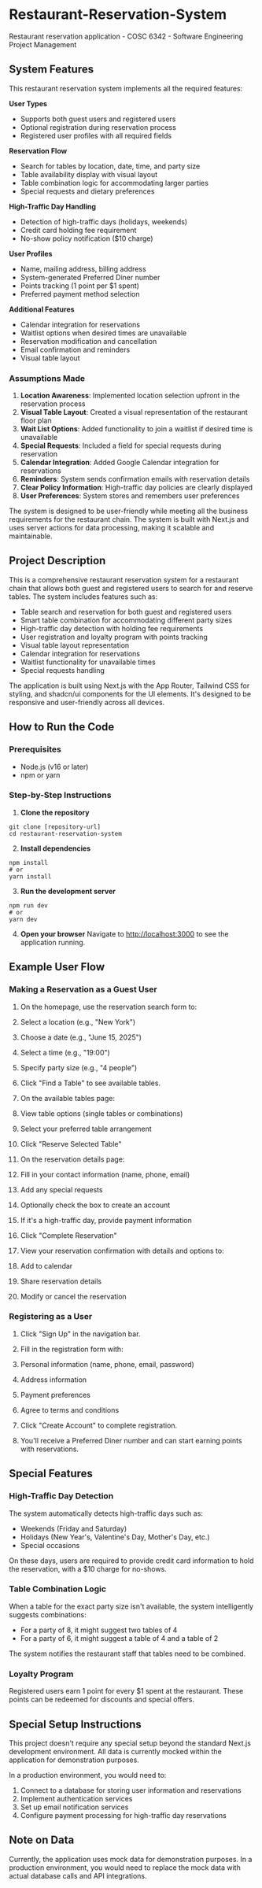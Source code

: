 # Restaurant-Reservation-System
Restaurant reservation application - COSC 6342 - Software Engineering Project Management
## System Features

This restaurant reservation system implements all the required features:

**User Types**
  - Supports both guest users and registered users
  - Optional registration during reservation process
  - Registered user profiles with all required fields

**Reservation Flow**
  - Search for tables by location, date, time, and party size
  - Table availability display with visual layout
  - Table combination logic for accommodating larger parties
  - Special requests and dietary preferences

**High-Traffic Day Handling**
  - Detection of high-traffic days (holidays, weekends)
  - Credit card holding fee requirement
  - No-show policy notification ($10 charge)

**User Profiles**
  - Name, mailing address, billing address
  - System-generated Preferred Diner number
  - Points tracking (1 point per $1 spent)
  - Preferred payment method selection

**Additional Features**
  - Calendar integration for reservations
  - Waitlist options when desired times are unavailable
  - Reservation modification and cancellation
  - Email confirmation and reminders
  - Visual table layout


### Assumptions Made

1. **Location Awareness**: Implemented location selection upfront in the reservation process
2. **Visual Table Layout**: Created a visual representation of the restaurant floor plan
3. **Wait List Options**: Added functionality to join a waitlist if desired time is unavailable
4. **Special Requests**: Included a field for special requests during reservation
5. **Calendar Integration**: Added Google Calendar integration for reservations
6. **Reminders**: System sends confirmation emails with reservation details
7. **Clear Policy Information**: High-traffic day policies are clearly displayed
8. **User Preferences**: System stores and remembers user preferences


The system is designed to be user-friendly while meeting all the business requirements for the restaurant chain.
The system is built with Next.js and uses server actions for data processing, making it scalable and maintainable.


## Project Description

This is a comprehensive restaurant reservation system for a restaurant chain that allows both guest and registered users to search for and reserve tables. The system includes features such as:

- Table search and reservation for both guest and registered users
- Smart table combination for accommodating different party sizes
- High-traffic day detection with holding fee requirements
- User registration and loyalty program with points tracking
- Visual table layout representation
- Calendar integration for reservations
- Waitlist functionality for unavailable times
- Special requests handling


The application is built using Next.js with the App Router, Tailwind CSS for styling, and shadcn/ui components for the UI elements. It's designed to be responsive and user-friendly across all devices.

## How to Run the Code

### Prerequisites

- Node.js (v16 or later)
- npm or yarn


### Step-by-Step Instructions

1. **Clone the repository**

```shellscript
git clone [repository-url]
cd restaurant-reservation-system
```


2. **Install dependencies**

```shellscript
npm install
# or
yarn install
```


3. **Run the development server**

```shellscript
npm run dev
# or
yarn dev
```


4. **Open your browser**
Navigate to [http://localhost:3000](http://localhost:3000) to see the application running.


## Example User Flow

### Making a Reservation as a Guest User

1. On the homepage, use the reservation search form to:

1. Select a location (e.g., "New York")
2. Choose a date (e.g., "June 15, 2025")
3. Select a time (e.g., "19:00")
4. Specify party size (e.g., "4 people")



2. Click "Find a Table" to see available tables.
3. On the available tables page:

1. View table options (single tables or combinations)
2. Select your preferred table arrangement
3. Click "Reserve Selected Table"



4. On the reservation details page:

1. Fill in your contact information (name, phone, email)
2. Add any special requests
3. Optionally check the box to create an account
4. If it's a high-traffic day, provide payment information
5. Click "Complete Reservation"



5. View your reservation confirmation with details and options to:

1. Add to calendar
2. Share reservation details
3. Modify or cancel the reservation





### Registering as a User

1. Click "Sign Up" in the navigation bar.
2. Fill in the registration form with:

1. Personal information (name, phone, email, password)
2. Address information
3. Payment preferences
4. Agree to terms and conditions



3. Click "Create Account" to complete registration.
4. You'll receive a Preferred Diner number and can start earning points with reservations.


## Special Features

### High-Traffic Day Detection

The system automatically detects high-traffic days such as:

- Weekends (Friday and Saturday)
- Holidays (New Year's, Valentine's Day, Mother's Day, etc.)
- Special occasions


On these days, users are required to provide credit card information to hold the reservation, with a $10 charge for no-shows.

### Table Combination Logic

When a table for the exact party size isn't available, the system intelligently suggests combinations:

- For a party of 8, it might suggest two tables of 4
- For a party of 6, it might suggest a table of 4 and a table of 2


The system notifies the restaurant staff that tables need to be combined.

### Loyalty Program

Registered users earn 1 point for every $1 spent at the restaurant. These points can be redeemed for discounts and special offers.

## Special Setup Instructions

This project doesn't require any special setup beyond the standard Next.js development environment. All data is currently mocked within the application for demonstration purposes.

In a production environment, you would need to:

1. Connect to a database for storing user information and reservations
2. Implement authentication services
3. Set up email notification services
4. Configure payment processing for high-traffic day reservations


## Note on Data

Currently, the application uses mock data for demonstration purposes. In a production environment, you would need to replace the mock data with actual database calls and API integrations.
